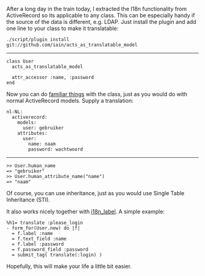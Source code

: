 After a long day in the train today, I extracted the I18n functionality from ActiveRecord so its applicable to any class. This can be especially handy if the source of the data is different, e.g. LDAP. Just install the plugin and add one line to your class to make it translatable:

    ./script/plugin install git://github.com/iain/acts_as_translatable_model

---

    class User
      acts_as_translatable_model

      attr_accessor :name, :password
    end

Now you can do [familiar things](/translating-activerecord/) with the class, just as you would do with normal ActiveRecord models. Supply a translation:

    nl-NL:
      activerecord:
        models:
          user: gebruiker
        attributes:
          user:
            name: naam
            password: wachtwoord

---

    >> User.human_name
    => "gebruiker"
    >> User.human_attribute_name("name")
    => "naam"

Of course, you can use inheritance, just as you would use Single Table Inheritance (STI).

It also works nicely together with [i18n_label](/form-labels-in-rails-22/). A simple example:

    %h1= translate :please_login
    - form_for(User.new) do |f|
      = f.label :name
      = f.text_field :name
      = f.label :password
      = f.password_field :password
      = submit_tag( translate(:login) )

Hopefully, this will make your life a little bit easier.
